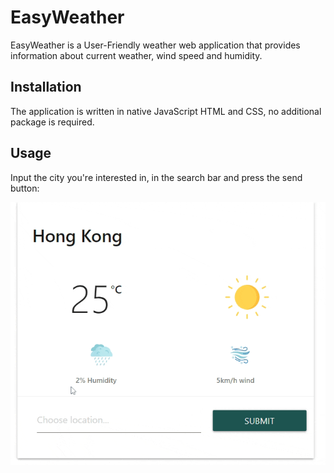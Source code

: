 # EasyWeather
EasyWeather is a User-Friendly weather web application that provides information about current weather, wind speed and humidity.

## Installation
The application is written in native JavaScript HTML and CSS, no additional package is required. 

## Usage

Input the city you're interested in, in the search bar and press the send button:

![Alt Text](ReadmeGifs/gif1.gif)
